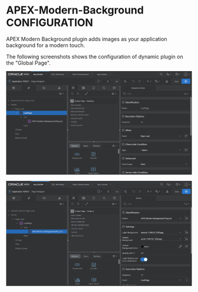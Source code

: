 # APEX-Modern-Background CONFIGURATION

APEX Modern Background plugin adds images as your application background for a modern touch.


The following screenshots shows the configuration of dynamic plugin on the "Global Page". 

![Dynamic Action Page Load Event](https://github.com/rhinterndorfer/APEX-Modern-Background/raw/master/screenshot_da_page_load.png)

![Dynamic Action Plugin Configuration](https://github.com/rhinterndorfer/APEX-Modern-Background/raw/master/screenshot_da_plugin_settings.png)

